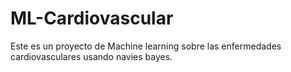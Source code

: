 # ML-Cardiovascular
Este es un proyecto de Machine learning sobre las enfermedades cardiovasculares usando navies bayes. 
